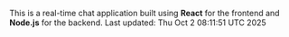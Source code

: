 This is a real-time chat application built using **React** for the frontend and **Node.js** for the backend.
Last updated: Thu Oct  2 08:11:51 UTC 2025
